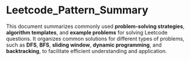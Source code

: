 # Leetcode_Pattern_Summary

This document summarizes commonly used **problem-solving strategies**, **algorithm templates**, and **example problems** for solving Leetcode questions. It organizes common solutions for different types of problems, such as **DFS**, **BFS**, **sliding window**, **dynamic programming**, and **backtracking**, to facilitate efficient understanding and application.